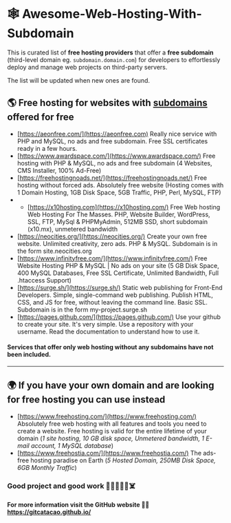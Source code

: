# 🕸️ Awesome-Web-Hosting-With-Subdomain
This is curated list of **free hosting providers** that offer a **free subdomain** (third-level domain eg. `subdomain.domain.com`) for developers to effortlessly deploy and manage web projects on third-party servers.

The list will be updated when new ones are found.

## 🌎 Free hosting for websites with <ins>subdomains</ins> offered for free

* [https://aeonfree.com/](https://aeonfree.com) Really nice service with PHP and MySQL, no ads and free subdomain. Free SSL certificates ready in a few hours.
* [https://www.awardspace.com/](https://www.awardspace.com/) Free hosting with PHP & MySQL, no ads and free subdomain (4 Websites, CMS Installer, 100% Ad-Free)
* [https://freehostingnoads.net/](https://freehostingnoads.net/) Free hosting without forced ads. Absolutely free website (Hosting comes with 1 Domain Hosting, 1GB Disk Space, 5GB Traffic, PHP, Perl, MySQL, FTP)
* * [https://x10hosting.com](https://x10hosting.com/) Free Web hosting Web Hosting For The Masses. PHP, Website Builder, WordPress, SSL, FTP, MySql & PHPMyAdmin, 512MB SSD, short subdomain (x10.mx), unmetered bandwidth 
* [https://neocities.org/](https://neocities.org/) Create your own free website. Unlimited creativity, zero ads. PHP & MySQL. Subdomain is in the form site.neocities.org 
* [https://www.infinityfree.com/](https://www.infinityfree.com/) Free Website Hosting PHP & MySQL | No ads on your site (5 GB Disk Space, 400 MySQL Databases, Free SSL Certificate, Unlimited Bandwidth, Full .htaccess Support)
* [https://surge.sh/](https://surge.sh/) Static web publishing for Front-End Developers. Simple, single-command web publishing. Publish HTML, CSS, and JS for free, without leaving the command line. Basic SSL. Subdomain is in the form my-project.surge.sh
* [https://pages.github.com/](https://pages.github.com/) Use your github to create your site. It's very simple. Use a repository with your username. Read the documentation to understand how to use it.

#### Services that offer only web hosting without any subdomains have not been included.




<hr>





## 🌍 If you have your own domain and are looking for free hosting you can use instead
* [https://www.freehosting.com/](https://www.freehosting.com/) Absolutely free web hosting with all features and tools you need to create a website. Free hosting is valid for the entire lifetime of your domain (*1 site hosting, 10 GB disk space, Unmetered bandwidth, 1 E-mail account, 1 MySQL database*)
* [https://www.freehostia.com/](https://www.freehostia.com/) The ads-free hosting paradise on Earth (*5 Hosted Domain, 250MB Disk Space, 6GB Monthly Traffic*)

### Good project and good work 👻🫡👋🧟‍♂️☠️
#### For more information visit the GitHub website 👨‍💻 https://gitcatacao.github.io/
